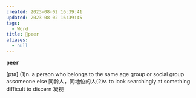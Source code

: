 ```yaml
---
created: 2023-08-02 16:39:41
updated: 2023-08-02 16:39:45
tags:
  - Word
title: 📖peer
aliases:
  - null
---
```


<pre><strong>peer</strong></pre>
[pɪə]
(1)n. a person who belongs to the same age group or social group assomeone else 同龄⼈，同地位的⼈(2)v. to look searchingly at something difficult to discern 凝视
